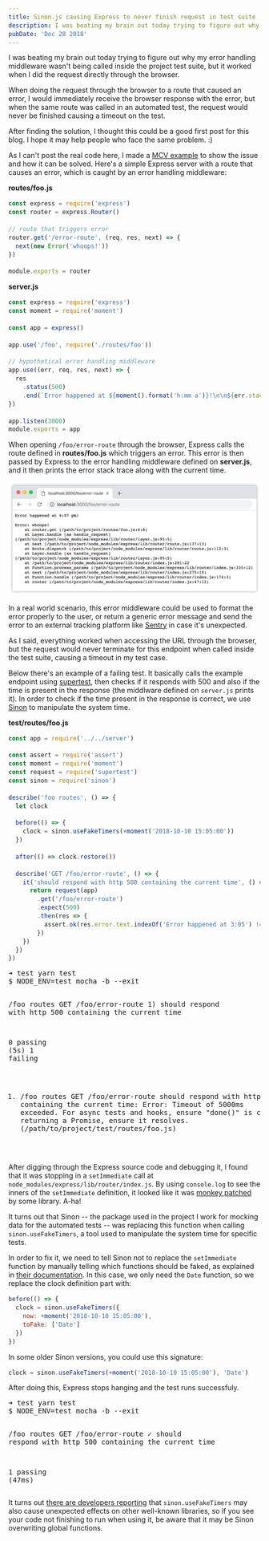```yaml
---
title: Sinon.js causing Express to never finish request in test suite
description: I was beating my brain out today trying to figure out why my error handling middleware wasn't being called inside the project test suite, but it worked when I did the request directly through the browser.
pubDate: 'Dec 28 2018'
---
```


I was beating my brain out today trying to figure out why my error handling middleware wasn't being called inside the project test suite, but it worked when I did the request directly through the browser.

When doing the request through the browser to a route that caused an error, I would immediately receive the browser response with the error, but when the same route was called in an automated test, the request would never be finished causing a timeout on the test.

After finding the solution, I thought this could be a good first post for this blog. I hope it may help people who face the same problem. :)

As I can't post the real code here, I made a [MCV example](https://stackoverflow.com/help/mcve) to show the issue and how it can be solved. Here's a simple Express server with a route that causes an error, which is caught by an error handling middleware:

**routes/foo.js**
```js
const express = require('express')
const router = express.Router()

// route that triggers error
router.get('/error-route', (req, res, next) => {
  next(new Error('whoops!'))
})

module.exports = router
```

**server.js**
```js
const express = require('express')
const moment = require('moment')

const app = express()

app.use('/foo', require('./routes/foo'))

// hypothetical error handling middleware
app.use((err, req, res, next) => {
  res
    .status(500)
    .end(`Error happened at ${moment().format('h:mm a')}!\n\n${err.stack}`)
})

app.listen(3000)
module.exports = app
```

When opening `/foo/error-route` through the browser, Express calls the route defined in **routes/foo.js** which triggers an error. This error is then passed by Express to the error handling middleware defined on **server.js**, and it then prints the error stack trace along with the current time.

![Screenshot of error page opened through the browser](/images/posts/2018-12-28-sinon-express-request-never-finishes/error-screenshot.png)

In a real world scenario, this error middleware could be used to format the error properly to the user, or return a generic error message and send the error to an external tracking platform like [Sentry](https://sentry.io) in case it's unexpected.

As I said, everything worked when accessing the URL through the browser, but the request would never terminate for this endpoint when called inside the test suite, causing a timeout in my test case. 

Below there's an example of a failing test. It basically calls the example endpoint using [supertest](https://github.com/visionmedia/supertest), then checks if it responds with 500 and also if the time is present in the response (the middlware defined on `server.js` prints it). In order to check if the time present in the response is correct, we use [Sinon](https://sinonjs.org/) to manipulate the system time.

**test/routes/foo.js**
```js
const app = require('../../server')

const assert = require('assert')
const moment = require('moment')
const request = require('supertest')
const sinon = require('sinon')

describe('foo routes', () => {
  let clock

  before(() => {
    clock = sinon.useFakeTimers(+moment('2018-10-10 15:05:00'))
  })

  after(() => clock.restore())

  describe('GET /foo/error-route', () => {
    it('should respond with http 500 containing the current time', () => {
      return request(app)
        .get('/foo/error-route')
        .expect(500)
        .then(res => {
          assert.ok(res.error.text.indexOf('Error happened at 3:05') !== -1)
        })
    })
  })
})
```

<div class="terminal">
  <pre><span class="arrow-success">➜</span> <span class="cwd">test</span> yarn test
<span class="dark-gray">$ NODE_ENV=test mocha -b --exit</span>

  /foo routes
    GET /foo/error-route
      <span class="red">1) should respond with http 500 containing the current time</span>

  <span class="green">0 passing</span> <span class="dark-gray">(5s)</span>
  <span class="red">1 failing</span>

  1) /foo routes
       GET /foo/error-route
         should respond with http 500 containing the current time:
     <span class="red">Error: Timeout of 5000ms exceeded. For async tests and hooks, ensure "done()" is called; if returning a Promise, ensure it resolves. (/path/to/project/test/routes/foo.js)</span>
</pre>
</div>

After digging through the Express source code and debugging it, I found that it was stopping in a `setImmediate` call at `node_modules/express/lib/router/index.js`. By using `console.log` to see the inners of the `setImmediate` definition, it looked like it was [monkey patched](https://en.wikipedia.org/wiki/Monkey_patch) by some library. A-ha!

It turns out that Sinon -- the package used in the project I work for mocking data for the automated tests -- was replacing this function when calling `sinon.useFakeTimers`, a tool used to manipulate the system time for specific tests.

In order to fix it, we need to tell Sinon not to replace the `setImmediate` function by manually telling which functions should be faked, as explained in [their documentation](https://sinonjs.org/releases/v7.2.2/fake-timers/). In this case, we only need the `Date` function, so we replace the clock definition part with:

```js
before(() => {
  clock = sinon.useFakeTimers({
    now: +moment('2018-10-10 15:05:00'),
    toFake: ['Date']
  })
})
```

In some older Sinon versions, you could use this signature:

```js
clock = sinon.useFakeTimers(+moment('2018-10-10 15:05:00'), 'Date')
```

After doing this, Express stops hanging and the test runs successfuly.

<div class="terminal">
  <pre><span class="arrow-success">➜</span> <span class="cwd">test</span> yarn test
<span class="dark-gray">$ NODE_ENV=test mocha -b --exit</span>

  /foo routes
    GET /foo/error-route
      <span class="green">✓</span> should respond with http 500 containing the current time

  <span class="green">1 passing</span> <span class="dark-gray">(47ms)</span></pre>
</div>

It turns out [there are developers reporting](https://github.com/sinonjs/sinon/issues/960) that `sinon.useFakeTimers` may also cause unexpected effects on other well-known libraries, so if you see your code not finishing to run when using it, be aware that it may be Sinon overwriting global functions.
